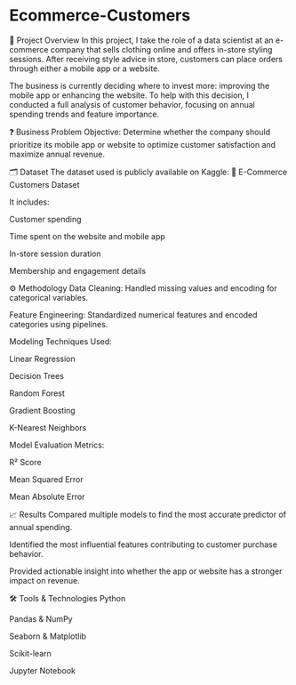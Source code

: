 # Ecommerce-Customers

📌 Project Overview
In this project, I take the role of a data scientist at an e-commerce company that sells clothing online and offers in-store styling sessions. After receiving style advice in store, customers can place orders through either a mobile app or a website.

The business is currently deciding where to invest more: improving the mobile app or enhancing the website. To help with this decision, I conducted a full analysis of customer behavior, focusing on annual spending trends and feature importance.

❓ Business Problem
Objective:
Determine whether the company should prioritize its mobile app or website to optimize customer satisfaction and maximize annual revenue.

🗂️ Dataset
The dataset used is publicly available on Kaggle:
🔗 E-Commerce Customers Dataset

It includes:

Customer spending

Time spent on the website and mobile app

In-store session duration

Membership and engagement details

⚙️ Methodology
Data Cleaning:
Handled missing values and encoding for categorical variables.

Feature Engineering:
Standardized numerical features and encoded categories using pipelines.

Modeling Techniques Used:

Linear Regression

Decision Trees

Random Forest

Gradient Boosting

K-Nearest Neighbors

Model Evaluation Metrics:

R² Score

Mean Squared Error

Mean Absolute Error

📈 Results
Compared multiple models to find the most accurate predictor of annual spending.

Identified the most influential features contributing to customer purchase behavior.

Provided actionable insight into whether the app or website has a stronger impact on revenue.

🛠️ Tools & Technologies
Python

Pandas & NumPy

Seaborn & Matplotlib

Scikit-learn

Jupyter Notebook
